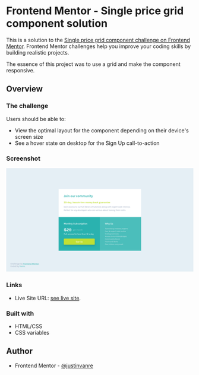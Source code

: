 # Frontend Mentor - Single price grid component solution

This is a solution to the [Single price grid component challenge on Frontend Mentor](https://www.frontendmentor.io/challenges/single-price-grid-component-5ce41129d0ff452fec5abbbc). Frontend Mentor challenges help you improve your coding skills by building realistic projects. 

The essence of this project was to use a grid and make the component responsive. 

## Overview

### The challenge

Users should be able to:

- View the optimal layout for the component depending on their device's screen size
- See a hover state on desktop for the Sign Up call-to-action

### Screenshot

![](./resources/images/solution-screenshot.png)


### Links

- Live Site URL: [see live site](https://justinvanre.github.io/single-price-grid-component).

### Built with

- HTML/CSS
- CSS variables


## Author

- Frontend Mentor - [@justinvanre](https://www.frontendmentor.io/home/my-challenges)


